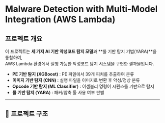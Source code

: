 # Malware Detection with Multi-Model Integration (AWS Lambda)

## 프로젝트 개요
이 프로젝트는 **세 가지 AI 기반 악성코드 탐지 모델**과 **룰 기반 탐지 기법(YARA)**을 통합하여,  
AWS Lambda 환경에서 실행 가능한 악성코드 탐지 시스템을 구현한 결과물입니다.  

- **PE 기반 탐지 (XGBoost)** : PE 파일에서 39개 피처를 추출하여 분류
- **이미지 기반 탐지 (CNN)** : 실행 파일을 이미지로 변환 후 악성/정상 분류
- **Opcode 기반 탐지 (ML Classifier)** : 어셈블리 명령어 시퀀스를 기반으로 탐지
- **룰 기반 탐지 (YARA)** : 패커/압축 툴 사용 여부 판별

---

## 📂 프로젝트 구조
